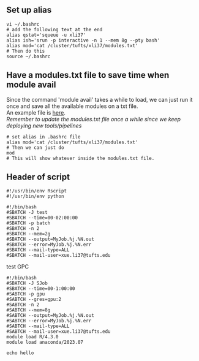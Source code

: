 ## Set up alias
```shell
vi ~/.bashrc
# add the following text at the end
alias qstat='squeue -u xli37'
alias ish='srun -p interactive -n 1 --mem 8g --pty bash'
alias mod='cat /cluster/tufts/xli37/modules.txt'
# Then do this
source ~/.bashrc
```

## Have a modules.txt file to save time when module avail       
Since the command 'module avail' takes a while to load, we can just run it once and save all the available modules on a txt file.        
An example file is [here](https://github.com/shirleyxueli41/cheatsheet/blob/main/modules.txt).            
*Remember to update the modules.txt file once a while since we keep deploying new tools/pipelines*       
```shell
# set alias in .bashrc file
alias mod='cat /cluster/tufts/xli37/modules.txt'
# Then we can just do
mod
# This will show whatever inside the modules.txt file. 
```

## Header of script       
```
#!/usr/bin/env Rscript
#!/usr/bin/env python

#!/bin/bash
#SBATCH -J test
#SBATCH --time=00-02:00:00
#SBATCH -p batch
#SBATCH -n 2
#SBATCH --mem=2g
#SBATCH --output=MyJob.%j.%N.out
#SBATCH --error=MyJob.%j.%N.err
#SBATCH --mail-type=ALL
#SBATCH --mail-user=xue.li37@tufts.edu
```

test GPC       
```
#!/bin/bash
#SBATCH -J SJob
#SBATCH --time=00-1:00:00
#SABTCH -p gpu
#SABTCH --gres=gpu:2
#SABTCH -n 2
#SABTCH --mem=8g
#SABTCH --output=MyJob.%j.%N.out
#SABTCH --error=MyJob.%j.%N.err
#SABTCH --mail-type=ALL
#SABTCH --mail-user=xue.li37@tufts.edu
module load R/4.3.0
module load anaconda/2023.07

echo hello
```
